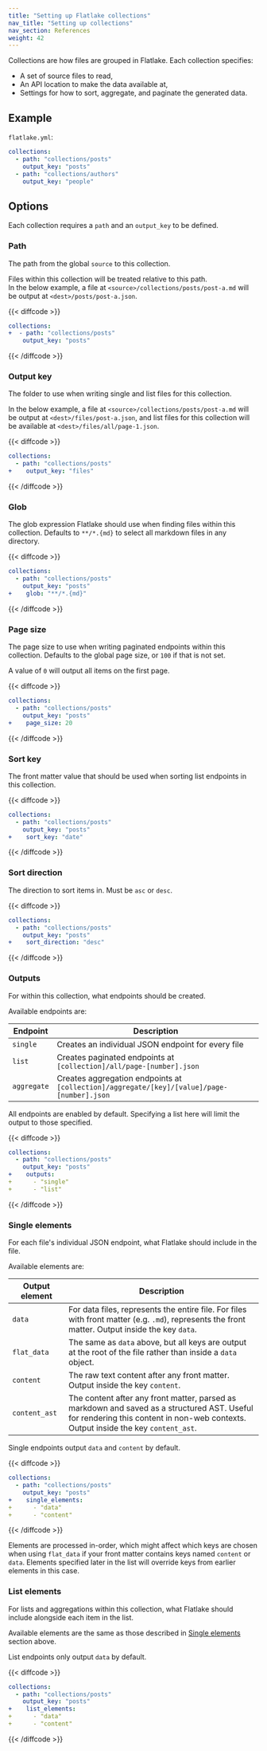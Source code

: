 ```yaml
---
title: "Setting up Flatlake collections"
nav_title: "Setting up collections"
nav_section: References
weight: 42
---
```


Collections are how files are grouped in Flatlake. Each collection specifies:
- A set of source files to read,
- An API location to make the data available at,
- Settings for how to sort, aggregate, and paginate the generated data.

## Example

`flatlake.yml`:
```yml
collections:
  - path: "collections/posts"
    output_key: "posts"
  - path: "collections/authors"
    output_key: "people"
```

## Options

Each collection requires a `path` and an `output_key` to be defined.

### Path

The path from the global `source` to this collection.

Files within this collection will be treated relative to this path.  
In the below example, a file at `<source>/collections/posts/post-a.md` will be output at `<dest>/posts/post-a.json`.

{{< diffcode >}}
```yml
collections:
+  - path: "collections/posts"
    output_key: "posts"
```
{{< /diffcode >}}

### Output key

The folder to use when writing single and list files for this collection.

In the below example, a file at `<source>/collections/posts/post-a.md` will be output at `<dest>/files/post-a.json`,
and list files for this collection will be available at `<dest>/files/all/page-1.json`.

{{< diffcode >}}
```yml
collections:
  - path: "collections/posts"
+    output_key: "files"
```
{{< /diffcode >}}

### Glob

The glob expression Flatlake should use when finding files within this collection. Defaults to `**/*.{md}` to select all markdown files in any directory.

{{< diffcode >}}
```yml
collections:
  - path: "collections/posts"
    output_key: "posts"
+    glob: "**/*.{md}"
```
{{< /diffcode >}}


### Page size

The page size to use when writing paginated endpoints within this collection.
Defaults to the global page size, or `100` if that is not set.

A value of `0` will output all items on the first page.

{{< diffcode >}}
```yml
collections:
  - path: "collections/posts"
    output_key: "posts"
+    page_size: 20
```
{{< /diffcode >}}

### Sort key

The front matter value that should be used when sorting list endpoints in this collection.

{{< diffcode >}}
```yml
collections:
  - path: "collections/posts"
    output_key: "posts"
+    sort_key: "date"
```
{{< /diffcode >}}

### Sort direction

The direction to sort items in. Must be `asc` or `desc`.

{{< diffcode >}}
```yml
collections:
  - path: "collections/posts"
    output_key: "posts"
+    sort_direction: "desc"
```
{{< /diffcode >}}

### Outputs

For within this collection, what endpoints should be created.

Available endpoints are:

| Endpoint    | Description                                                                                |
|-------------|--------------------------------------------------------------------------------------------|
| `single`    | Creates an individual JSON endpoint for every file                                         |
| `list`      | Creates paginated endpoints at `[collection]/all/page-[number].json`                       |
| `aggregate` | Creates aggregation endpoints at `[collection]/aggregate/[key]/[value]/page-[number].json` |

All endpoints are enabled by default. Specifying a list here will limit the output to those specified.

{{< diffcode >}}
```yml
collections:
  - path: "collections/posts"
    output_key: "posts"
+    outputs:
+      - "single"
+      - "list"
```
{{< /diffcode >}}

### Single elements

For each file's individual JSON endpoint, what Flatlake should include in the file.

Available elements are:

| Output element | Description                                                                                                                                                                       |
|----------------|-----------------------------------------------------------------------------------------------------------------------------------------------------------------------------------|
| `data`         | For data files, represents the entire file. For files with front matter (e.g. `.md`), represents the front matter. Output inside the key `data`.                                  |
| `flat_data`    | The same as `data` above, but all keys are output at the root of the file rather than inside a `data` object.                                                                     |
| `content`      | The raw text content after any front matter. Output inside the key `content`.                                                                                                     |
| `content_ast`  | The content after any front matter, parsed as markdown and saved as a structured AST. Useful for rendering this content in non-web contexts. Output inside the key `content_ast`. |

Single endpoints output `data` and `content` by default.

{{< diffcode >}}
```yml
collections:
  - path: "collections/posts"
    output_key: "posts"
+    single_elements:
+      - "data"
+      - "content"
```
{{< /diffcode >}}

Elements are processed in-order, which might affect which keys are chosen when using `flat_data` if your front matter contains keys named `content` or `data`. Elements specified later in the list will override keys from earlier elements in this case.

### List elements

For lists and aggregations within this collection, what Flatlake should include alongside each item in the list.

Available elements are the same as those described in [Single elements](#single-elements) section above.

List endpoints only output `data` by default.

{{< diffcode >}}
```yml
collections:
  - path: "collections/posts"
    output_key: "posts"
+    list_elements:
+      - "data"
+      - "content"
```
{{< /diffcode >}}
